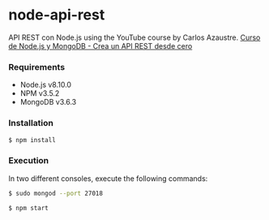 # node-api-rest
API REST con Node.js using the YouTube course by Carlos Azaustre. 
[Curso de Node.js y MongoDB - Crea un API REST desde cero](https://www.youtube.com/playlist?list=PLUdlARNXMVkk7E88zOrphPyGdS50Tadlr
)

### Requirements
 - Node.js v8.10.0
 - NPM v3.5.2
 - MongoDB v3.6.3
 

### Installation
```sh
$ npm install
```

### Execution
In two different consoles, execute the following commands:

```sh
$ sudo mongod --port 27018
```

```sh
$ npm start
```

